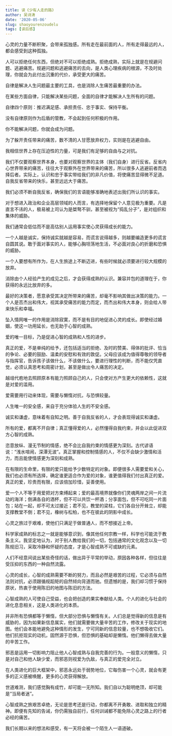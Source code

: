 ```yaml
---
title: 读《少有人走的路》
author: 吴诗涛
date: '2020-05-06'
slug: shaoyourenzoudelu
tags: [读后感]
---
```


心灵的力量不断积聚，会带来孤独感。所有走在最前面的人，所有走得最远的人，都会感受到这种孤独。

人可以拒绝任何东西，但绝对不可以拒绝成熟。拒绝成熟，实际上就是在规避问题、逃避痛苦。规避问题和逃避痛苦的去向，是人类心理疾病的根源，不及时处理，你就会为此付出沉重的代价，承受更大的痛苦。

自律是解决人生问题最主要的工具，也是消除人生痛苦最重要的办法。

在某些方面自律，只能解决某些问题，全面的自律才能解决人生所有的问题。

自律四个原则：推迟满足感、承担责任、忠于事实、保持平衡。

没有自律原则作为后盾的管教，不会起到任何积极的作用。

你不能解决问题，你就会成为问题。

为了躲开责任带来的痛苦，数不清的人甘愿放弃权力，实则是在逃避自由。

我相信世界上存在压迫性的力量，可是我们有足够的自由与之对抗。

我们不仅要观察世界本身，也要对观察世界的主体（我们自身）进行反省。反省内心世界带来的痛苦，往往大于观察外在世界带来的痛苦，所以很多人逃避前者而选择后者。实际上，认识和忠于事实带给我们的非凡价值，将使痛苦显得微不足道。自我反省带来的快乐，甚至远远大于痛苦。

我们必须不断自我反省，确保我们的言语能够准确地表述出我们所认识的事实。

对于想进入政治和企业高层领域的人而言，有选择地保留个人意见极为重要。凡是直言不讳的人，极易被上司认为是桀骜不驯，甚至被视为“捣乱分子”，是对组织和集体的威胁。

我们通常会低估而不是高估别人运用事实使心灵获得成长的能力。

一个人越是诚实，保持诚实就越是容易，而谎言说得越多，则越要编造更多的谎言自圆其说。敢于面对事实的人，能够心胸坦荡地生活，不必面对良心的折磨和恐惧的威胁。

一个人要想有所作为，在人生旅途上不断迈进，有些时候就必须要进行较大规模的放弃。

消除由个人经验产生的成见之后，才会获得成熟的认识。兼容并包的道理在于，你获得的永远比放弃的多。

最好的决策者，愿意承受其决定所带来的痛苦，却毫不影响其做出决策的能力。一个人是否杰出和伟大，视其承受痛苦的能力而定，而杰出和伟大本身，则会给人带来快乐和幸福。

坠入情网唯一的作用是消除寂寞，而不是有目的地促进心灵的成长。即使经过婚姻，使这一功用延长，也无助于心智的成熟。

爱的唯一目标，乃是促进心智的成熟和人性的进步。

真正的爱，不是单纯的给予，还包括适当的拒绝、及时的赞美、得体的批评、恰当的争论、必要的鼓励、温柔的安慰和有效的敦促。父母应该成为值得尊敬的领导者与指挥官，告诉孩子该做什么，不该做什么，要进行理性的判断，而不能仅凭直觉，必须认真思考和周密计划，甚至是做出令人痛苦的决定。

越俎代庖地去照顾原本有能力照顾自己的人，只会使对方产生更大的依赖性，这就是对爱的滥用。

爱需要用行动来体现，需要与懒惰对抗，与恐惧较量。

人生唯一的安全感，来自于充分体验人生的不安全感。

诚实和谦虚，意味着有自知之明。善于自我反省的人，才会表现得诚实和谦虚。

所有的爱，都离不开自律；真正懂得爱的人，必然懂得自我约束，并会以此促进双方心智的成熟。

恣意放纵、漫无节制的情感，绝不会比自我约束的情感更为深刻。古代谚语说：“浅水喧闹，深潭无波”。真正掌握和控制情感的人，不仅不会缺少激情和活力，而且能使情感更为深刻和成熟。

在有限的生命里，有限的爱只能给予少数特定的对象。即便很多人需要爱和关心，我们也必须有所选择，确定谁更适合作为爱的对象，谁更值得我们付出真正的爱。真正的爱，珍贵而有限，应该倍加珍惜，妥善使用。

爱一个人不等于用爱把对方束缚起来；爱的最高境界就像你们灵魂两岸之间一片流动的海洋；倒满各自的酒杯，但不可以共饮一杯酒；分享面包，但不可吃同一片面包；站在一起，却不可太过接近；君不见，教堂的梁柱，它们各自分开耸立，却能支撑教堂不倒；君不见，橡树与松柏，也不在彼此的阴影中成长。

心灵之旅过于艰难，使他们只满足于做普通人，而不想接近上帝。

科学家成熟的标志之一就是能够意识到，像其他任何宗教一样，科学也可能流于教条主义。我坚定地认为，对于别人教给我们的一切，包括通常的文化观念以及一切陈规旧习，采取冷静和怀疑的态度，才是心智成熟不可或缺的元素。

人们不经意间说出某些奇怪的话，做出异于平常的举动，原因各种各样，但往往是受压抑的东西的一种自然流露。

心灵的成长，心智的成熟需要不断的努力，而且必然是艰苦的过程，它必须与自然法则对抗，必须跟循规蹈矩的自然倾向背道而驰。但遗憾的是，我们却习惯于保持原状，热衷于使用陈旧的地图与陈旧的方法。

心智成熟的人可使自己受益，也会把创造的果实奉献给人类。个人的进化与社会的进化息息相关，这是人类进化的本质。

并非所有恐惧都等于懒惰，但大部分恐惧与懒惰有关。人们总是觉得新的信息是有威胁的，因为如果新信息属实，他们就需要做大量辛苦的工作，修改关于现实的地图。他们会本能地避免这种情形的发生，宁可同新的信息较量，也不想吸收它们。他们抗拒现实的动机，固然源于恐惧，但恐惧的基础却是懒惰。他们懒得去做大量的辛苦工作。

邪恶是运用一切影响力阻止他人心智成熟与自我完善的行为。一般意义的懒惰，只是对自己和他人缺少爱，而邪恶则视爱为仇敌，与真正的爱完全对立。

在人类进化的巨大框架中，邪恶永远处于弱势地位，它每伤害一个心灵，就会有更多的正义感被唤醒，更多的心灵获得解放。

世道难测，我们感觉胸有成竹，却可能一无所知。我们自以为聪明绝顶，却可能是“当局者迷”。

心智成熟之旅艰苦卓绝，无论是思考还是行动，你都离不开勇敢、进取和独立的精神。即便有先知的告诫，你仍需独自前行，任何训诫都不能免除心灵之路上的行者必经的痛苦。

我们长期以来的想法和感受，有一天将会被一个陌生人一语道破。
